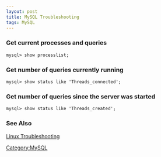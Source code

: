 ```yaml
---
layout: post 
title: MySQL Troubleshooting
tags: MySQL
---
```


### Get current processes and queries

    mysql> show processlist;

### Get number of queries currently running

    mysql> show status like 'Threads_connected';

### Get number of queries since the server was started

    mysql> show status like 'Threads_created';

### See Also

[Linux Troubleshooting](Linux_System_Troubleshooting "wikilink")

[Category:MySQL](Category:MySQL "wikilink")
